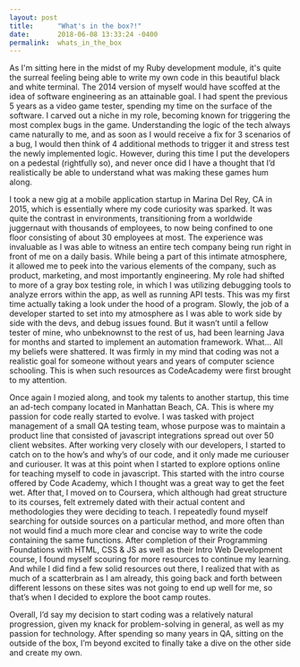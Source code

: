 ```yaml
---
layout: post
title:      "What's in the box?!"
date:       2018-06-08 13:33:24 -0400
permalink:  whats_in_the_box
---
```




As I'm sitting here in the midst of my Ruby development module, it's quite the surreal feeling being able to write my own code in this beautiful black and white terminal.   The 2014 version of myself would have scoffed at the idea of software engineering as an attainable goal.  I had spent the previous 5 years as a video game tester, spending my time on the surface of the software.  I carved out a niche in my role, becoming known for triggering the most complex bugs in the game.  Understanding the logic of the tech always came naturally to me, and as soon as I would receive a fix for 3 scenarios of a bug, I would then think of 4 additional methods to trigger it and stress test the newly implemented logic.  However, during this time I put the developers on a pedestal (rightfully so), and never once did I have a thought that I’d realistically be able to understand what was making these games hum along.

I took a new gig at a mobile application startup in Marina Del Rey, CA in 2015, which is essentially where my code curiosity was sparked.  It was quite the contrast in environments, transitioning from a worldwide juggernaut with thousands of employees, to now being confined to one floor consisting of about 30 employees at most.  The experience was invaluable as I was able to witness an entire tech company being run right in front of me on a daily basis.  While being a part of this intimate atmosphere, it allowed me to peek into the various elements of the company, such as product, marketing, and most importantly engineering.  My role had shifted to more of a gray box testing role, in which I was utilizing debugging tools to analyze errors within the app, as well as running API tests.  This was my first time actually taking a look under the hood of a program.  Slowly, the job of a developer started to set into my atmosphere as I was able to work side by side with the devs, and debug issues found.  But it wasn’t until a fellow tester of mine, who unbeknownst to the rest of us, had been learning Java for months and started to implement an automation framework.  What… All my beliefs were shattered.  It was firmly in my mind that coding was not a realistic goal for someone without years and years of computer science schooling.  This is when such resources as CodeAcademy were first brought to my attention.  

Once again I mozied along, and took my talents to another startup, this time an ad-tech company located in Manhattan Beach, CA.  This is where my passion for code really started to evolve.  I was tasked with project management of a small QA testing team, whose purpose was to maintain a product line that consisted of javascript integrations spread out over 50 client websites.  After working very closely with our developers, I started to catch on to the how’s and why’s of our code, and it only made me curiouser and curiouser.  It was at this point when I started to explore options online for teaching myself to code in javascript.  This started with the intro course offered by Code Academy, which I thought was a great way to get the feet wet.  After that, I moved on to Coursera, which although had great structure to its courses, felt extremely dated with their actual content and methodologies they were deciding to teach.  I repeatedly found myself searching for outside sources on a particular method, and more often than not would find a much more clear and concise way to write the code containing the same functions.  After completion of their Programming Foundations with HTML, CSS & JS as well as their Intro Web Development course, I found myself scouring for more resources to continue my learning.  And while I did find a few solid resources out there, I realized that with as much of a scatterbrain as I am already, this going back and forth between different lessons on these sites was not going to end up well for me, so that’s when I decided to explore the boot camp routes. 
 
Overall, I’d say my decision to start coding was a relatively natural progression, given my knack for problem-solving in general, as well as my passion for technology.  After spending so many years in QA, sitting on the outside of the box, I’m beyond excited to finally take a dive on the other side and create my own.  


